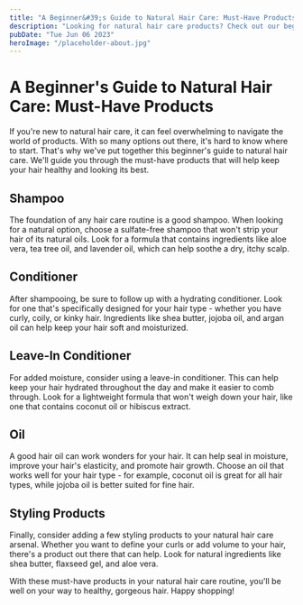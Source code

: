 ```yaml
---
title: "A Beginner&#39;s Guide to Natural Hair Care: Must-Have Products"
description: "Looking for natural hair care products? Check out our beginner&#39;s guide to find the must-have products for your hair."
pubDate: "Tue Jun 06 2023"
heroImage: "/placeholder-about.jpg"
---
```


# A Beginner&#39;s Guide to Natural Hair Care: Must-Have Products

If you&#39;re new to natural hair care, it can feel overwhelming to navigate the world of products. With so many options out there, it&#39;s hard to know where to start. That&#39;s why we&#39;ve put together this beginner&#39;s guide to natural hair care. We&#39;ll guide you through the must-have products that will help keep your hair healthy and looking its best.

## Shampoo

The foundation of any hair care routine is a good shampoo. When looking for a natural option, choose a sulfate-free shampoo that won&#39;t strip your hair of its natural oils. Look for a formula that contains ingredients like aloe vera, tea tree oil, and lavender oil, which can help soothe a dry, itchy scalp.

## Conditioner

After shampooing, be sure to follow up with a hydrating conditioner. Look for one that&#39;s specifically designed for your hair type - whether you have curly, coily, or kinky hair. Ingredients like shea butter, jojoba oil, and argan oil can help keep your hair soft and moisturized.

## Leave-In Conditioner

For added moisture, consider using a leave-in conditioner. This can help keep your hair hydrated throughout the day and make it easier to comb through. Look for a lightweight formula that won&#39;t weigh down your hair, like one that contains coconut oil or hibiscus extract.

## Oil

A good hair oil can work wonders for your hair. It can help seal in moisture, improve your hair&#39;s elasticity, and promote hair growth. Choose an oil that works well for your hair type - for example, coconut oil is great for all hair types, while jojoba oil is better suited for fine hair.

## Styling Products

Finally, consider adding a few styling products to your natural hair care arsenal. Whether you want to define your curls or add volume to your hair, there&#39;s a product out there that can help. Look for natural ingredients like shea butter, flaxseed gel, and aloe vera.

With these must-have products in your natural hair care routine, you&#39;ll be well on your way to healthy, gorgeous hair. Happy shopping!
